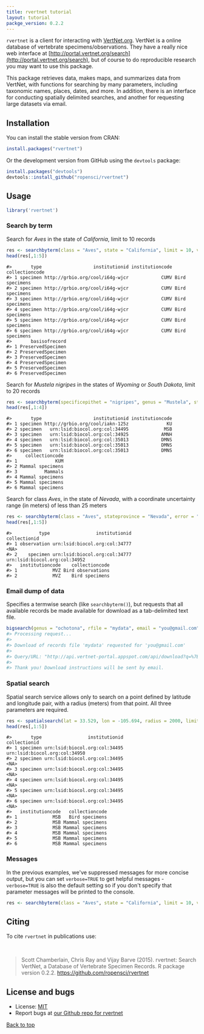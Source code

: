 ```yaml
---
title: rvertnet tutorial
layout: tutorial
packge_version: 0.2.2
---
```




`rvertnet` is a client for interacting with [VertNet.org](http://vertnet.org/). VertNet is a online database of vertebrate specimens/observations. They have a really nice web interface at [http://portal.vertnet.org/search](http://portal.vertnet.org/search), but of course to do reproducible research you may want to use this package. 

This package retrieves data, makes maps, and summarizes data from VertNet, with functions for searching by many parameters, including taxonomic names, places, dates, and more. In addition, there is an interface for conducting spatially delimited searches, and another for requesting large datasets via email.

<section id="installation">

## Installation

You can install the stable version from CRAN:


```r
install.packages("rvertnet")
```

Or the development version from GitHub using the `devtools` package:


```r
install.packages("devtools")
devtools::install_github("ropensci/rvertnet")
```

<section id="usage">

## Usage


```r
library('rvertnet')
```

### Search by term

Search for _Aves_ in the state of _California_, limit to 10 records


```r
res <- searchbyterm(class = "Aves", state = "California", limit = 10, verbose = FALSE)
head(res[,1:5])
```

```
#>       type                   institutionid institutioncode collectioncode
#> 1 specimen http://grbio.org/cool/i64g-wjcr            CUMV Bird specimens
#> 2 specimen http://grbio.org/cool/i64g-wjcr            CUMV Bird specimens
#> 3 specimen http://grbio.org/cool/i64g-wjcr            CUMV Bird specimens
#> 4 specimen http://grbio.org/cool/i64g-wjcr            CUMV Bird specimens
#> 5 specimen http://grbio.org/cool/i64g-wjcr            CUMV Bird specimens
#> 6 specimen http://grbio.org/cool/i64g-wjcr            CUMV Bird specimens
#>       basisofrecord
#> 1 PreservedSpecimen
#> 2 PreservedSpecimen
#> 3 PreservedSpecimen
#> 4 PreservedSpecimen
#> 5 PreservedSpecimen
#> 6 PreservedSpecimen
```

Search for _Mustela nigripes_ in the states of _Wyoming_ or _South Dakota_, limit to 20 records


```r
res <- searchbyterm(specificepithet = "nigripes", genus = "Mustela", state = "(wyoming OR south dakota)", limit = 20, verbose=FALSE)
head(res[,1:4])
```

```
#>       type                   institutionid institutioncode
#> 1 specimen http://grbio.org/cool/iakn-125z              KU
#> 2 specimen   urn:lsid:biocol.org:col:34495             MSB
#> 3 specimen   urn:lsid:biocol.org:col:34925            AMNH
#> 4 specimen   urn:lsid:biocol.org:col:35013            DMNS
#> 5 specimen   urn:lsid:biocol.org:col:35013            DMNS
#> 6 specimen   urn:lsid:biocol.org:col:35013            DMNS
#>     collectioncode
#> 1              KUM
#> 2 Mammal specimens
#> 3          Mammals
#> 4 Mammal specimens
#> 5 Mammal specimens
#> 6 Mammal specimens
```

Search for class _Aves_, in the state of _Nevada_, with a coordinate uncertainty range (in meters) of less than 25 meters


```r
res <- searchbyterm(class = "Aves", stateprovince = "Nevada", error = "<25", verbose=FALSE)
head(res[,1:5])
```

```
#>          type                 institutionid                  collectionid
#> 1 observation urn:lsid:biocol.org:col:34777                          <NA>
#> 2    specimen urn:lsid:biocol.org:col:34777 urn:lsid:biocol.org:col:34952
#>   institutioncode    collectioncode
#> 1             MVZ Bird observations
#> 2             MVZ    Bird specimens
```

### Email dump of data

Specifies a termwise search (like `searchbyterm()`), but requests that all available records be made available for download as a tab-delimited text file.


```r
bigsearch(genus = "ochotona", rfile = "mydata", email = "you@gmail.com")
#> Processing request...
#>
#> Download of records file 'mydata' requested for 'you@gmail.com'
#>
#> Query/URL: "http://api.vertnet-portal.appspot.com/api/download?q=%7B%22q%22:%22genus:ochotona%22,%22n%22:%22mydata%22,%22e%22:%22you@gmail.com%22%7D"
#>
#> Thank you! Download instructions will be sent by email.
```

### Spatial search

Spatial search service allows only to search on a point defined by latitude and longitude pair, with a radius (meters) from that point. All three parameters are required.


```r
res <- spatialsearch(lat = 33.529, lon = -105.694, radius = 2000, limit = 10, verbose = FALSE)
head(res[,1:5])
```

```
#>       type                 institutionid                  collectionid
#> 1 specimen urn:lsid:biocol.org:col:34495 urn:lsid:biocol.org:col:34950
#> 2 specimen urn:lsid:biocol.org:col:34495                          <NA>
#> 3 specimen urn:lsid:biocol.org:col:34495                          <NA>
#> 4 specimen urn:lsid:biocol.org:col:34495                          <NA>
#> 5 specimen urn:lsid:biocol.org:col:34495                          <NA>
#> 6 specimen urn:lsid:biocol.org:col:34495                          <NA>
#>   institutioncode   collectioncode
#> 1             MSB   Bird specimens
#> 2             MSB Mammal specimens
#> 3             MSB Mammal specimens
#> 4             MSB Mammal specimens
#> 5             MSB Mammal specimens
#> 6             MSB Mammal specimens
```

### Messages

In the previous examples, we've suppressed messages for more concise output, but you can set `verbose=TRUE` to get helpful messages - `verbose=TRUE` is also the default setting so if you don't specify that parameter messages will be printed to the console.


```r
res <- searchbyterm(class = "Aves", state = "California", limit = 10, verbose = TRUE)
```

</section>

<section id="citing">

## Citing

To cite `rvertnet` in publications use:

<br>

>  Scott Chamberlain, Chris Ray and Vijay Barve (2015). rvertnet: Search
  VertNet, a Database of Vertebrate Specimen Records. R package version
  0.2.2. https://github.com/ropensci/rvertnet

<section id="license_bugs">

## License and bugs

* License: [MIT](http://opensource.org/licenses/MIT)
* Report bugs at [our Github repo for rvertnet](https://github.com/ropensci/rvertnet/issues?state=open)

[Back to top](#top)
